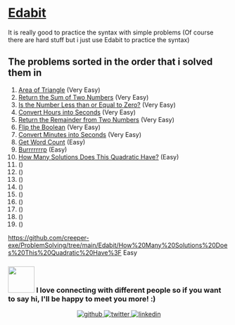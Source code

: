# [Edabit](https://edabit.com/challenges)

It is really good to practice the syntax with simple problems (Of course there are hard stuff but i just use Edabit to practice the syntax)

## The problems sorted in the order that i solved them in
1. [Area of Triangle](https://github.com/creeper-exe/ProblemSolving/tree/main/Edabit/Area%20of%20a%20Triangle) (Very Easy)
2. [Return the Sum of Two Numbers](https://github.com/creeper-exe/ProblemSolving/tree/main/Edabit/Return%20the%20Sum%20of%20Two%20Numbers) (Very Easy)
3. [Is the Number Less than or Equal to Zero?](https://github.com/creeper-exe/ProblemSolving/tree/main/Edabit/Is%20the%20Number%20Less%20than%20or%20Equal%20to%20Zero%3F) (Very Easy)
4. [Convert Hours into Seconds](https://github.com/creeper-exe/ProblemSolving/tree/main/Edabit/Convert%20Hours%20into%20Seconds) (Very Easy)
5. [Return the Remainder from Two Numbers](https://github.com/creeper-exe/ProblemSolving/tree/main/Edabit/Return%20the%20Remainder%20from%20Two%20Numbers) (Very Easy)
6. [Flip the Boolean](https://github.com/creeper-exe/ProblemSolving/tree/main/Edabit/Flip%20the%20Boolean) (Very Easy)
7. [Convert Minutes into Seconds](https://github.com/creeper-exe/ProblemSolving/tree/main/Edabit/Convert%20Minutes%20into%20Seconds) (Very Easy)
8. [Get Word Count](https://github.com/creeper-exe/ProblemSolving/tree/main/Edabit/Get%20Word%20Count) (Easy)
9. [Burrrrrrrp](https://github.com/creeper-exe/ProblemSolving/tree/main/Edabit/Burrrrrrrp) (Easy)
10. [How Many Solutions Does This Quadratic Have?]() (Easy)
11. []() ()
12. []() ()
13. []() ()
14. []() ()
15. []() ()
16. []() ()
17. []() ()
18. []() ()
19. []() ()


https://github.com/creeper-exe/ProblemSolving/tree/main/Edabit/How%20Many%20Solutions%20Does%20This%20Quadratic%20Have%3F
Easy


### <img src="https://media.giphy.com/media/LnQjpWaON8nhr21vNW/giphy.gif" width="60"> <b>I love connecting with different people</b> so if you want to say <b>hi, I'll be happy to meet you more!</b> :)

<div align="center">
<a href="https://github.com/creeper-exe" target="_blank">
<img src=https://img.shields.io/badge/github-%2324292e.svg?&style=for-the-badge&logo=github&logoColor=white alt=github style="margin-bottom: 5px;" />
</a>
<a href="https://twitter.com/Nouureldin_Ehab" target="_blank">
<img src=https://img.shields.io/badge/twitter-%2300acee.svg?&style=for-the-badge&logo=twitter&logoColor=white alt=twitter style="margin-bottom: 5px;" />
</a>
<a href="https://linkedin.com/in/noureldin-ehab-a57940190" target="_blank">
<img src=https://img.shields.io/badge/linkedin-%231E77B5.svg?&style=for-the-badge&logo=linkedin&logoColor=white alt=linkedin style="margin-bottom: 5px;" />
</a>  
</div>  
  


